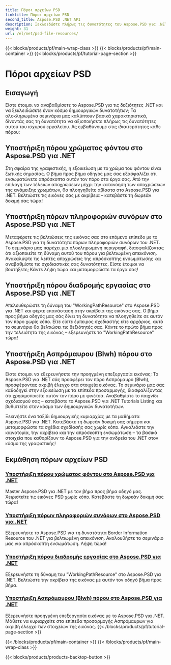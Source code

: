 ```yaml
---
title: Πόροι αρχείων PSD
linktitle: Πόροι αρχείων PSD
second_title: Aspose.PSD .NET API
description: Ξεκλειδώστε πλήρως τις δυνατότητες του Aspose.PSD για .NET με τα σεμινάρια μας. Κατακτήστε το χρώμα φόντου, τις πληροφορίες περιγράμματος, τη διαδρομή εργασίας και τους ασπρόμαυρους πόρους απρόσκοπτα.
weight: 31
url: /el/net/psd-file-resources/
---
```


{{< blocks/products/pf/main-wrap-class >}}
{{< blocks/products/pf/main-container >}}
{{< blocks/products/pf/tutorial-page-section >}}

# Πόροι αρχείων PSD


## Εισαγωγή

Είστε έτοιμοι να αναβαθμίσετε το Aspose.PSD για τις δεξιότητες .NET και να ξεκλειδώσετε έναν κόσμο δημιουργικών δυνατοτήτων; Τα ολοκληρωμένα σεμινάρια μας καλύπτουν βασικά χαρακτηριστικά, δίνοντάς σας τη δυνατότητα να αξιοποιήσετε πλήρως τις δυνατότητες αυτού του ισχυρού εργαλείου. Ας εμβαθύνουμε στις ιδιαιτερότητες κάθε πόρου:

## Υποστήριξη πόρου χρώματος φόντου στο Aspose.PSD για .NET

Στη σφαίρα της γραφιστικής, η εξοικείωση με το χρώμα του φόντου είναι ζωτικής σημασίας. Ο βήμα προς βήμα οδηγός μας σας εξασφαλίζει ότι ενσωματώνετε απρόσκοπτα αυτόν τον πόρο στα έργα σας. Από την επιλογή των τέλειων αποχρώσεων μέχρι την κατανόηση των αποχρώσεων της ανάμειξης χρωμάτων, θα πλοηγηθείτε αβίαστα στο Aspose.PSD για .NET. Βελτιώστε τις εικόνες σας με ακρίβεια – κατεβάστε τη δωρεάν δοκιμή σας τώρα!

## Υποστήριξη πόρων πληροφοριών συνόρων στο Aspose.PSD για .NET

Μεταφέρετε τις βελτιώσεις της εικόνας σας στο επόμενο επίπεδο με το Aspose.PSD για τη δυνατότητα πόρων πληροφοριών συνόρων του .NET. Το σεμινάριο μας παρέχει μια ολοκληρωμένη περιγραφή, διασφαλίζοντας ότι αξιοποιείτε τη δύναμη αυτού του πόρου για βελτιωμένη απεικόνιση. Ανακαλύψτε τις λεπτές αποχρώσεις της απρόσκοπτης ενσωμάτωσης και αναβαθμίστε τις σχεδιαστικές σας δυνατότητες. Είστε έτοιμοι να βουτήξετε; Κάντε λήψη τώρα και μεταμορφώστε τα έργα σας!

## Υποστήριξη πόρου διαδρομής εργασίας στο Aspose.PSD για .NET

Απελευθερώστε τη δύναμη του "WorkingPathResource" στο Aspose.PSD για .NET και φέρτε επανάσταση στην ακρίβεια της εικόνας σας. Ο βήμα προς βήμα οδηγός μας σάς δίνει τη δυνατότητα να πλοηγηθείτε σε αυτόν τον πόρο χωρίς κόπο. Είτε είστε έμπειρος σχεδιαστής είτε αρχάριος, αυτό το σεμινάριο θα βελτιώσει τις δεξιότητές σας. Κάντε το πρώτο βήμα προς την τελειότητα της εικόνας – εξερευνήστε το "WorkingPathResource" τώρα!

## Υποστήριξη Ασπρόμαυρου (Blwh) πόρου στο Aspose.PSD για .NET

Είστε έτοιμοι να εξερευνήσετε την προηγμένη επεξεργασία εικόνας; Το Aspose.PSD για .NET σάς προσφέρει τον πόρο Ασπρόμαυρο (Blwh), προσφέροντας ακριβή έλεγχο στα στοιχεία εικόνας. Το σεμινάριο μας σας καθοδηγεί στην εξοικείωση με τα επίπεδα προσαρμογής, διασφαλίζοντας ότι χρησιμοποιείτε αυτόν τον πόρο με φινέτσα. Αναβαθμίστε το παιχνίδι σχεδιασμού σας – κατεβάστε το Aspose.PSD για .NET Tutorials Listing και βυθιστείτε στον κόσμο των δημιουργικών δυνατοτήτων.

Ξεκινήστε ένα ταξίδι δημιουργικής κυριαρχίας με τα μαθήματα Aspose.PSD για .NET. Κατεβάστε τη δωρεάν δοκιμή σας σήμερα και μεταμορφώστε τα σχέδια σχεδίασής σας χωρίς κόπο. Αγκαλιάστε την καινοτομία, την ακρίβεια και την απρόσκοπτη ενσωμάτωση – τα βασικά στοιχεία που καθορίζουν το Aspose.PSD για την ανδρεία του .NET στον κόσμο της γραφιστικής!

## Εκμάθηση πόρων αρχείων PSD
### [Υποστήριξη πόρου χρώματος φόντου στο Aspose.PSD για .NET](./supporting-background-color-resource/)
Master Aspose.PSD για .NET με τον βήμα προς βήμα οδηγό μας. Χειριστείτε τις εικόνες PSD χωρίς κόπο. Κατεβάστε τη δωρεάν δοκιμή σας τώρα!
### [Υποστήριξη πόρων πληροφοριών συνόρων στο Aspose.PSD για .NET](./supporting-border-information-resource/)
Εξερευνήστε το Aspose.PSD για τη δυνατότητα Border Information Resource του .NET για βελτιωμένη απεικόνιση. Ακολουθήστε το σεμινάριο μας για απρόσκοπτη ενσωμάτωση. Λήψη τώρα!
### [Υποστήριξη πόρου διαδρομής εργασίας στο Aspose.PSD για .NET](./supporting-working-path-resource/)
Εξερευνήστε τη δύναμη του "WorkingPathResource" στο Aspose.PSD για .NET. Βελτιώστε την ακρίβεια της εικόνας με αυτόν τον οδηγό βήμα προς βήμα.
### [Υποστήριξη Ασπρόμαυρου (Blwh) πόρου στο Aspose.PSD για .NET](./supporting-black-and-white-blwh-resource/)
Εξερευνήστε προηγμένη επεξεργασία εικόνας με το Aspose.PSD για .NET. Μάθετε να κυριαρχείτε στα επίπεδα προσαρμογής Ασπρόμαυρων για ακριβή έλεγχο των στοιχείων της εικόνας.
{{< /blocks/products/pf/tutorial-page-section >}}

{{< /blocks/products/pf/main-container >}}
{{< /blocks/products/pf/main-wrap-class >}}

{{< blocks/products/products-backtop-button >}}
